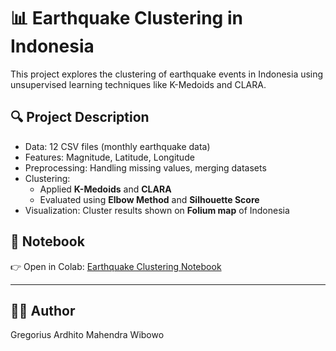 # 📊 Earthquake Clustering in Indonesia

This project explores the clustering of earthquake events in Indonesia using unsupervised learning techniques like K-Medoids and CLARA.

## 🔍 Project Description

- Data: 12 CSV files (monthly earthquake data)
- Features: Magnitude, Latitude, Longitude
- Preprocessing: Handling missing values, merging datasets
- Clustering:
  - Applied **K-Medoids** and **CLARA**
  - Evaluated using **Elbow Method** and **Silhouette Score**
- Visualization: Cluster results shown on **Folium map** of Indonesia

## 📄 Notebook
👉 Open in Colab: [Earthquake Clustering Notebook](https://colab.research.google.com/drive/1ToIDyr9vNWuRrmxfaT1CeiccQIN_Hkp8?usp=sharing)

---

## 👨‍💻 Author
Gregorius Ardhito Mahendra Wibowo
